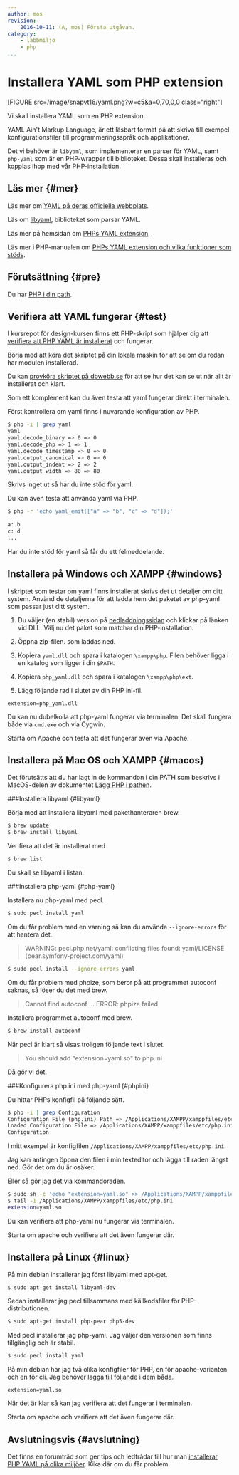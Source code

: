 ```yaml
---
author: mos
revision:
    2016-10-11: (A, mos) Första utgåvan.
category:
    - labbmiljo
    - php
...
```

Installera YAML som PHP extension
===================================

[FIGURE src=/image/snapvt16/yaml.png?w=c5&a=0,70,0,0 class="right"]

Vi skall installera YAML som en PHP extension.

YAML Ain't Markup Language, är ett läsbart format på att skriva till exempel konfigurationsfiler till programmeringsspråk och applikationer.



<!--more-->

Det vi behöver är `libyaml`, som implementerar en parser för YAML, samt `php-yaml` som är en PHP-wrapper till biblioteket. Dessa skall installeras och kopplas ihop med vår PHP-installation.



Läs mer {#mer}
-------------------------------

Läs mer om [YAML på deras officiella webbplats](http://yaml.org/).

Läs om [libyaml](http://pyyaml.org/wiki/LibYAML), biblioteket som parsar YAML.

Läs mer på hemsidan om [PHPs YAML extension](http://bd808.com/pecl-file_formats-yaml/).

Läs mer i PHP-manualen om [PHPs YAML extension och vilka funktioner som stöds](http://php.net/manual/en/book.yaml.php).



Förutsättning {#pre}
-------------------------------

Du har [PHP i din path](labbmiljo/php-i-pathen).



Verifiera att YAML fungerar {#test}
-------------------------------

I kursrepot för design-kursen finns ett PHP-skript som hjälper dig att [verifiera att PHP YAML är installerat](https://github.com/dbwebb-se/design/tree/master/example/php-yaml/) och fungerar.

Börja med att köra det skriptet på din lokala maskin för att se om du redan har modulen installerad.

Du kan [provköra skriptet på dbwebb.se](repo/design/example/php-yaml/check-if-php-yaml-is-installed.php) för att se hur det kan se ut när allt är installerat och klart.

Som ett komplement kan du även testa att yaml fungerar direkt i terminalen.

Först kontrollera om yaml finns i nuvarande konfiguration av PHP.

```bash
$ php -i | grep yaml
yaml
yaml.decode_binary => 0 => 0
yaml.decode_php => 1 => 1
yaml.decode_timestamp => 0 => 0
yaml.output_canonical => 0 => 0
yaml.output_indent => 2 => 2
yaml.output_width => 80 => 80
```

Skrivs inget ut så har du inte stöd för yaml.

Du kan även testa att använda yaml via PHP.

```bash
$ php -r 'echo yaml_emit(["a" => "b", "c" => "d"]);' 
---
a: b
c: d
...
```

Har du inte stöd för yaml så får du ett felmeddelande.



Installera på Windows och XAMPP {#windows}
-------------------------------

I skriptet som testar om yaml finns installerat skrivs det ut detaljer om ditt system. Använd de detaljerna för att ladda hem det paketet av php-yaml som passar just ditt system.

1. Du väljer (en stabil) version på [nedladdningssidan](http://pecl.php.net/package/yaml) och klickar på länken vid DLL. Välj nu det paket som matchar din PHP-installation.

1. Öppna zip-filen. som laddas ned.

1. Kopiera `yaml.dll` och spara i katalogen `\xampp\php`. Filen behöver ligga i en katalog som ligger i din `$PATH`.

1. Kopiera `php_yaml.dll` och spara i katalogen `\xampp\php\ext`.

1. Lägg följande rad i slutet av din PHP ini-fil.

```
extension=php_yaml.dll
```

Du kan nu dubelkolla att php-yaml fungerar via terminalen. Det skall fungera både via `cmd.exe` och via Cygwin.

Starta om Apache och testa att det fungerar även via Apache.



Installera på Mac OS och XAMPP {#macos}
-------------------------------

Det förutsätts att du har lagt in de kommandon i din PATH som beskrivs i MacOS-delen av dokumentet [Lägg PHP i pathen](kunskap/lagg-php-i-pathen#macos).



###Installera libyaml {#libyaml}

Börja med att installera libyaml med pakethanteraren brew.

```bash
$ brew update
$ brew install libyaml
```

Verifiera att det är installerat med 

```bash
$ brew list
```

Du skall se libyaml i listan.



###Installera php-yaml {#php-yaml}

Installera nu php-yaml med pecl.

```bash
$ sudo pecl install yaml 
```

Om du får problem med en varning så kan du använda `--ignore-errors` för att hantera det.

> WARNING: pecl.php.net/yaml: conflicting files found:
> yaml/LICENSE (pear.symfony-project.com/yaml)

```bash
$ sudo pecl install --ignore-errors yaml 
```

Om du får problem med phpize, som beror på att programmet autoconf saknas, så löser du det med brew.

>Cannot find autoconf ... ERROR: phpize failed

Installera programmet autoconf med brew.

```bash
$ brew install autoconf
```

När pecl är klart så visas troligen följande text i slutet.

> You should add "extension=yaml.so" to php.ini

Då gör vi det.



###Konfigurera php.ini med php-yaml {#phpini}

Du hittar PHPs konfigfil på följande sätt.

```bash
$ php -i | grep Configuration
Configuration File (php.ini) Path => /Applications/XAMPP/xamppfiles/etc
Loaded Configuration File => /Applications/XAMPP/xamppfiles/etc/php.ini
Configuration
```

I mitt exempel är konfigfilen `/Applications/XAMPP/xamppfiles/etc/php.ini`.

Jag kan antingen öppna den filen i min texteditor och lägga till raden längst ned. Gör det om du är osäker.

Eller så gör jag det via kommandoraden.

```bash
$ sudo sh -c 'echo "extension=yaml.so" >> /Applications/XAMPP/xamppfiles/etc/php.ini'
$ tail -1 /Applications/XAMPP/xamppfiles/etc/php.ini
extension=yaml.so
```

Du kan verifiera att php-yaml nu fungerar via terminalen.

Starta om apache och verifiera att det även fungerar där.



Installera på Linux {#linux}
-------------------------------

På min debian installerar jag först libyaml med apt-get.

```bash
$ sudo apt-get install libyaml-dev
```

Sedan installerar jag pecl tillsammans med källkodsfiler för PHP-distributionen.

```bash
$ sudo apt-get install php-pear php5-dev
```

Med pecl installerar jag php-yaml. Jag väljer den versionen som finns tillgänglig och är stabil.

```bash
$ sudo pecl install yaml
```

På min debian har jag två olika konfigfiler för PHP, en för apache-varianten och en för cli. Jag behöver lägga till följande i dem båda.

```text
extension=yaml.so
```

När det är klar så kan jag verifiera att det fungerar i terminalen.

Starta om apache och verifiera att det även fungerar där.



Avslutningsvis {#avslutning}
------------------------------

Det finns en forumtråd som ger tips och ledtrådar till hur man [installerar PHP YAML på olika miljöer](t/5244). Kika där om du får problem.
